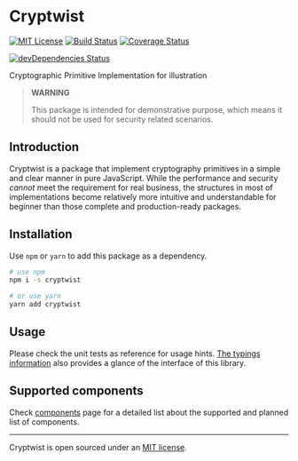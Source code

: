 # Cryptwist

[![MIT License](https://img.shields.io/npm/l/cross-env.svg?style=flat-square)](./LICENSE)
[![Build Status](https://img.shields.io/travis/Jack-Q/cryptwist.svg?style=flat-square)](https://travis-ci.org/Jack-Q/cryptwist)
[![Coverage Status](https://img.shields.io/coveralls/github/Jack-Q/cryptwist.svg?style=flat-square)](https://coveralls.io/github/Jack-Q/cryptwist?branch=master)
<!-- [![Dependency Status](https://img.shields.io/david/Jack-Q/cryptwist.svg?style=flat-square)](https://david-dm.org/Jack-Q/cryptwist) -->
[![devDependencies Status](https://img.shields.io/david/dev/Jack-Q/cryptwist.svg?style=flat-square)](https://david-dm.org/Jack-Q/cryptwist?type=dev)

Cryptographic Primitive Implementation for illustration

> **WARNING**
>
> This package is intended for demonstrative purpose, which means it
> should not be used for security related scenarios.


## Introduction

Cryptwist is a package that implement cryptography primitives in a simple and clear manner
in pure JavaScript. While the performance and security *cannot* meet the requirement
for real business, the structures in most of implementations become relatively
more intuitive and understandable for beginner than those complete and production-ready packages.

## Installation

Use `npm` or `yarn` to add this package as a dependency.

```bash
# use npm
npm i -s cryptwist

# or use yarn
yarn add cryptwist
```

## Usage

Please check the unit tests as reference for usage hints.
[The typings information](./typings/index.d.ts) also provides a glance of the interface of this library.

## Supported components

Check [components](./components.md) page for a detailed list about the
supported and planned list of components.

---
Cryptwist is open sourced under an [MIT license](./LICENSE).
